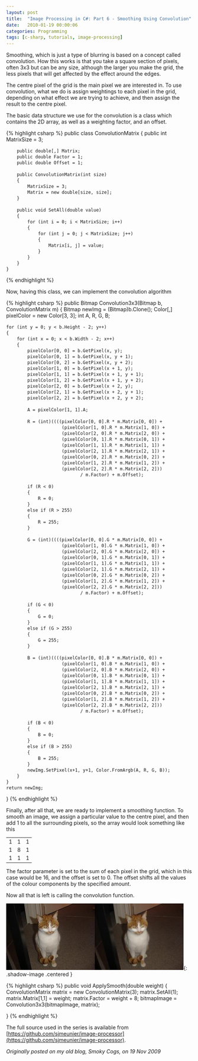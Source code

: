 ```yaml
---
layout: post
title:  "Image Processing in C#: Part 6 - Smoothing Using Convolution"
date:   2010-01-19 00:00:06
categories: Programming
tags: [c-sharp, tutorials, image-processing]
---
```


Smoothing, which is just a type of blurring is based on a concept called convolution. How this works is that you take a square section of pixels, often 3x3 but can be any size, although the larger you make the grid, the less pixels that will get affected by the effect around the edges.

The centre pixel of the grid is the main pixel we are interested in. To use convolution, what we do is assign weightings to each pixel in the grid, depending on what effect we are trying to achieve, and then assign the result to the centre pixel.

The basic data structure we use for the convolution is a class which contains the 2D array, as well as a weighting factor, and an offset.
<!--more-->

{% highlight csharp %}
    public class ConvolutionMatrix
    {
        public int MatrixSize = 3;

        public double[,] Matrix;
        public double Factor = 1;
        public double Offset = 1;

        public ConvolutionMatrix(int size)
        {
            MatrixSize = 3;
            Matrix = new double[size, size];
        }

        public void SetAll(double value)
        {
            for (int i = 0; i < MatrixSize; i++)
            {
                for (int j = 0; j < MatrixSize; j++)
                {
                    Matrix[i, j] = value;
                }
            }
        }
    }
{% endhighlight %}

Now, having this class, we can implement the convolution algorithm

{% highlight csharp %}
public Bitmap Convolution3x3(Bitmap b, ConvolutionMatrix m)
{
    Bitmap newImg = (Bitmap)b.Clone();
    Color[,] pixelColor = new Color[3, 3];
    int A, R, G, B;

    for (int y = 0; y < b.Height - 2; y++)
    {
        for (int x = 0; x < b.Width - 2; x++)
        {
            pixelColor[0, 0] = b.GetPixel(x, y);
            pixelColor[0, 1] = b.GetPixel(x, y + 1);
            pixelColor[0, 2] = b.GetPixel(x, y + 2);
            pixelColor[1, 0] = b.GetPixel(x + 1, y);
            pixelColor[1, 1] = b.GetPixel(x + 1, y + 1);
            pixelColor[1, 2] = b.GetPixel(x + 1, y + 2);
            pixelColor[2, 0] = b.GetPixel(x + 2, y);
            pixelColor[2, 1] = b.GetPixel(x + 2, y + 1);
            pixelColor[2, 2] = b.GetPixel(x + 2, y + 2);

            A = pixelColor[1, 1].A;

            R = (int)((((pixelColor[0, 0].R * m.Matrix[0, 0]) +
                         (pixelColor[1, 0].R * m.Matrix[1, 0]) +
                         (pixelColor[2, 0].R * m.Matrix[2, 0]) +
                         (pixelColor[0, 1].R * m.Matrix[0, 1]) +
                         (pixelColor[1, 1].R * m.Matrix[1, 1]) +
                         (pixelColor[2, 1].R * m.Matrix[2, 1]) +
                         (pixelColor[0, 2].R * m.Matrix[0, 2]) +
                         (pixelColor[1, 2].R * m.Matrix[1, 2]) +
                         (pixelColor[2, 2].R * m.Matrix[2, 2]))
                                / m.Factor) + m.Offset);

            if (R < 0)
            {
                R = 0;
            }
            else if (R > 255)
            {
                R = 255;
            }

            G = (int)((((pixelColor[0, 0].G * m.Matrix[0, 0]) +
                         (pixelColor[1, 0].G * m.Matrix[1, 0]) +
                         (pixelColor[2, 0].G * m.Matrix[2, 0]) +
                         (pixelColor[0, 1].G * m.Matrix[0, 1]) +
                         (pixelColor[1, 1].G * m.Matrix[1, 1]) +
                         (pixelColor[2, 1].G * m.Matrix[2, 1]) +
                         (pixelColor[0, 2].G * m.Matrix[0, 2]) +
                         (pixelColor[1, 2].G * m.Matrix[1, 2]) +
                         (pixelColor[2, 2].G * m.Matrix[2, 2]))
                                / m.Factor) + m.Offset);

            if (G < 0)
            {
                G = 0;
            }
            else if (G > 255)
            {
                G = 255;
            }

            B = (int)((((pixelColor[0, 0].B * m.Matrix[0, 0]) +
                         (pixelColor[1, 0].B * m.Matrix[1, 0]) +
                         (pixelColor[2, 0].B * m.Matrix[2, 0]) +
                         (pixelColor[0, 1].B * m.Matrix[0, 1]) +
                         (pixelColor[1, 1].B * m.Matrix[1, 1]) +
                         (pixelColor[2, 1].B * m.Matrix[2, 1]) +
                         (pixelColor[0, 2].B * m.Matrix[0, 2]) +
                         (pixelColor[1, 2].B * m.Matrix[1, 2]) +
                         (pixelColor[2, 2].B * m.Matrix[2, 2]))
                                / m.Factor) + m.Offset);

            if (B < 0)
            {
                B = 0;
            }
            else if (B > 255)
            {
                B = 255;
            }
            newImg.SetPixel(x+1, y+1, Color.FromArgb(A, R, G, B));
        }
    }
    return newImg;
}
{% endhighlight %}

Finally, after all that, we are ready to implement a smoothing function. To smooth an image, we assign a particular value to the centre pixel, and then add 1 to all the surrounding pixels, so the array would look something like this

<table border='0'>
	<tr><td>1</td><td>1</td><td>1</td></tr>
	<tr><td>1</td><td>8</td><td>1</td></tr>
	<tr><td>1</td><td>1</td><td>1</td></tr>
</table>

The factor parameter is set to the sum of each pixel in the grid, which in this case would be 16, and the offset is set to 0. The offset shifts all the values of the colour components by the specified amount.

Now all that is left is calling the convolution function.

![Smooth](/assets/images/blog/Garfield-Smooth.jpg){: .shadow-image .centered }

{% highlight csharp %}
public void ApplySmooth(double weight)
{
	ConvolutionMatrix matrix = new ConvolutionMatrix(3);
	matrix.SetAll(1);
	matrix.Matrix[1,1] = weight;
	matrix.Factor = weight + 8;
	bitmapImage = Convolution3x3(bitmapImage, matrix);

}
{% endhighlight %}

The full source used in the series is available from [https://github.com/sjmeunier/image-processor](https://github.com/sjmeunier/image-processor).

_Originally posted on my old blog, Smoky Cogs, on 19 Nov 2009_
